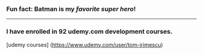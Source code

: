 ### Fun fact: **Batman** is my *favorite super hero*!

---

### I have enrolled in 92 udemy.com development courses.
[udemy courses] (https://www.udemy.com/user/tom-irimescu)
